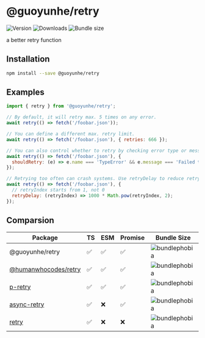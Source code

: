 # @guoyunhe/retry

![Version](https://img.shields.io/npm/v/@guoyunhe/retry)
![Downloads](https://img.shields.io/npm/dw/@guoyunhe/retry)
![Bundle size](https://img.shields.io/bundlephobia/minzip/@guoyunhe/retry)

a better retry function

## Installation

```bash
npm install --save @guoyunhe/retry
```

## Examples

```js
import { retry } from '@guoyunhe/retry';

// By default, it will retry max. 5 times on any error.
await retry(() => fetch('/foobar.json'));

// You can define a different max. retry limit.
await retry(() => fetch('/foobar.json'), { retries: 666 });

// You can also control whether to retry by checking error type or message.
await retry(() => fetch('/foobar.json'), {
  shouldRetry: (e) => e.name === 'TypeError' && e.message === 'Failed to fetch',
});

// Retrying too often can crash systems. Use retryDelay to reduce retry frequence.
await retry(() => fetch('/foobar.json'), {
  // retryIndex starts from 1, not 0
  retryDelay: (retryIndex) => 1000 * Math.pow(retryIndex, 2);
});
```

## Comparsion

| Package                | TS  | ESM | Promise | Bundle Size                                                                  |
| ---------------------- | --- | --- | ------- | ---------------------------------------------------------------------------- |
| @guoyunhe/retry        | ✅  | ✅  | ✅      | ![bundlephobia](https://badgen.net/bundlephobia/minzip/@guoyunhe/retry)      |
| [@humanwhocodes/retry] | ✅  | ✅  | ✅      | ![bundlephobia](https://badgen.net/bundlephobia/minzip/@humanwhocodes/retry) |
| [p-retry]              | ✅  | ✅  | ✅      | ![bundlephobia](https://badgen.net/bundlephobia/minzip/p-retry)              |
| [async-retry]          | ✅  | ❌  | ✅      | ![bundlephobia](https://badgen.net/bundlephobia/minzip/async-retry)          |
| [retry]                | ✅  | ❌  | ❌      | ![bundlephobia](https://badgen.net/bundlephobia/minzip/retry)                |

[@humanwhocodes/retry]: https://www.npmjs.com/package/@humanwhocodes/retry
[p-retry]: https://www.npmjs.com/package/p-retry
[async-retry]: https://www.npmjs.com/package/async-retry
[retry]: https://www.npmjs.com/package/retry
